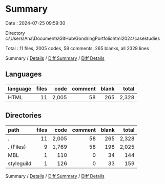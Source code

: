 # Summary

Date : 2024-07-25 09:59:30

Directory c:\\Users\\Ana\\Documents\\GitHub\\GondringPortfoliohtml2024\\casestudies

Total : 11 files,  2005 codes, 58 comments, 265 blanks, all 2328 lines

Summary / [Details](details.md) / [Diff Summary](diff.md) / [Diff Details](diff-details.md)

## Languages
| language | files | code | comment | blank | total |
| :--- | ---: | ---: | ---: | ---: | ---: |
| HTML | 11 | 2,005 | 58 | 265 | 2,328 |

## Directories
| path | files | code | comment | blank | total |
| :--- | ---: | ---: | ---: | ---: | ---: |
| . | 11 | 2,005 | 58 | 265 | 2,328 |
| . (Files) | 9 | 1,769 | 58 | 198 | 2,025 |
| MBL | 1 | 110 | 0 | 34 | 144 |
| styleguild | 1 | 126 | 0 | 33 | 159 |

Summary / [Details](details.md) / [Diff Summary](diff.md) / [Diff Details](diff-details.md)